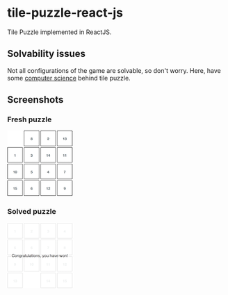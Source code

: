 # tile-puzzle-react-js
Tile Puzzle implemented in ReactJS.


## Solvability issues
Not all configurations of the game are solvable, so don't worry.
Here, have some [computer science](https://www.cs.bham.ac.uk/~mdr/teaching/modules04/java2/TilesSolvability.html) behind tile puzzle.

## Screenshots
### Fresh puzzle
![Fresh puzzle](https://github.com/klimesf/tile-puzzle-react-js/blob/master/doc/img/fresh.png)
### Solved puzzle
![Solved puzzle](https://github.com/klimesf/tile-puzzle-react-js/blob/master/doc/img/solved.png)
